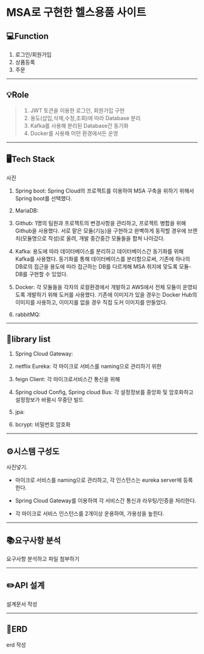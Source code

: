 # MSA로 구현한 헬스용품 사이트
## 💻Function
1. 로그인/회원가입
2. 상품등록
3. 주문

- - - -
## 💡Role
> 1. JWT 토큰을 이용한 로그인, 회원가입 구현  
> 2. 용도(삽입,삭제,수정,조회)에 따라 Database 분리  
> 3. Kafka를 사용해 분리된 Database간 동기화  
> 4. Docker를 사용해 어떤 환경에서든 운영   
- - - -
## 🖥Tech Stack
사진

1. Spring boot: Spring Cloud의 프로젝트를 이용하여 MSA 구축을 위하기 위해서 Spring boot를 선택했다.

2. MariaDB: 

3. Github: 1명의 팀원과 프로젝트의 변경사항을 관리하고, 프로젝트 병합을 위해 Github을 사용했다. 서로 맡은 모듈(기능)을 구현하고 완벽하게 동작할 경우에 브랜치(모듈명으로 작성)로 올려, 개발 중간중간 모듈들을 합쳐 나아갔다.

4. Kafka: 용도에 따라 데이터베이스를 분리하고 데이터베이스간 동기화를 위해 Kafka를 사용했다. 동기화를 통해 데이터베이스를 분리함으로써, 기존에 하나의 DB로의 접근을 용도에 따라 접근하는 DB를 다르게해 MSA 취지에 맞도록 모듈-DB를 구현할 수 있었다.

5. Docker: 각 모듈들을 각자의 로컬환경에서 개발하고 AWS에서 전체 모듈이 운영되도록 개발하기 위해 도커를 사용했다. 기존에 이미지가 있을 경우는 Docker Hub의 이미지를 사용하고, 이미지를 없을 경우 직접 도커 이미지를 만들었다.

6. rabbitMQ: 

- - - -
## 📁library list
1. Spring Cloud Gateway: 

2. netflix Eureka: 각 마이크로 서비스를 naming으로 관리하기 위한

3. feign Client: 각 마이크로서비스간 통신을 위해

4. Spring cloud Config, Spring cloud Bus: 각 설정정보를 중앙화 및 암호화하고 설정정보가 바뀔시 무중단 빌드

5. jpa:

6. bcrypt: 비밀번호 암호화
- - - -
## ⚙️시스템 구성도

사진넣기.

- 마이크로 서비스를 naming으로 관리하고, 각 인스턴스는 eureka server에 등록한다.

- Spring Cloud Gateway를 이용하여 각 서비스간 통신과 라우팅/인증을 처리한다.

- 각 마이크로 서비스 인스턴스를 2개이상 운용하여, 가용성을 높힌다.


- - - -
## 📚요구사항 분석
 요구사항 분석하고 파일 첨부하기
- - - -
## ✏️API 설계

설계문서 작성

- - - -
## 📌ERD

erd 작성
